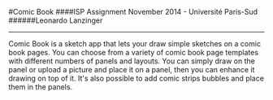 #Comic Book
####ISP Assignment November 2014 - Université Paris-Sud
######Leonardo Lanzinger

---

Comic Book is a sketch app that lets your draw simple sketches on a comic book pages. You can choose from a variety of comic book page templates with different numbers of panels and layouts. You can simply draw on the panel or upload a picture and place it on a panel, then you can enhance it drawing on top of it. It's also possible to add comic strips bubbles and place them in the panels.
